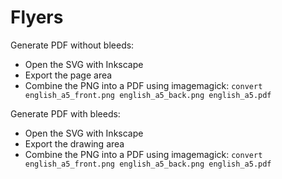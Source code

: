 # Flyers

Generate PDF without bleeds:
- Open the SVG with Inkscape
- Export the page area
- Combine the PNG into a PDF using imagemagick: `convert english_a5_front.png english_a5_back.png english_a5.pdf`

Generate PDF with bleeds:
- Open the SVG with Inkscape
- Export the drawing area
- Combine the PNG into a PDF using imagemagick: `convert english_a5_front.png english_a5_back.png english_a5.pdf`
